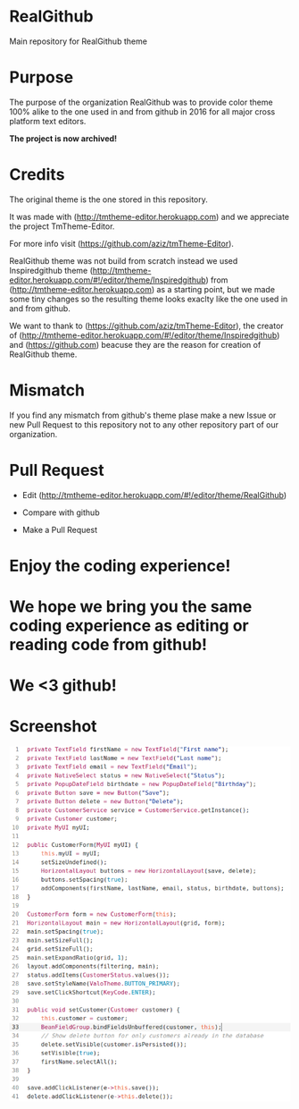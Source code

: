 # RealGithub

Main repository for RealGithub theme

# Purpose

The purpose of the organization RealGithub was to provide color theme 100% alike to the one used in and from github in 2016 for all major cross platform text editors.

**The project is now archived!**

# Credits

The original theme is the one stored in this repository.

It was made with (http://tmtheme-editor.herokuapp.com) and we appreciate the project TmTheme-Editor.

For more info visit (https://github.com/aziz/tmTheme-Editor).

RealGithub theme was not build from scratch instead we used Inspiredgithub theme (http://tmtheme-editor.herokuapp.com/#!/editor/theme/Inspiredgithub) from (http://tmtheme-editor.herokuapp.com) as a starting point, but we made some tiny changes so the resulting theme looks exaclty like the one used in and from github.

We want to thank to (https://github.com/aziz/tmTheme-Editor), the creator of (http://tmtheme-editor.herokuapp.com/#!/editor/theme/Inspiredgithub) and (https://github.com) beacuse they are the reason for creation of RealGithub theme.

# Mismatch

If you find any mismatch from github's theme plase make a new Issue or new Pull Request to this repository not to any other repository part of our organization.

# Pull Request

- Edit (http://tmtheme-editor.herokuapp.com/#!/editor/theme/RealGithub)

- Compare with github

- Make a Pull Request

# Enjoy the coding experience!

# We hope we bring you the same coding experience as editing or reading code from github!

# We <3 github!

# Screenshot

![Screenshot](theme.png)

